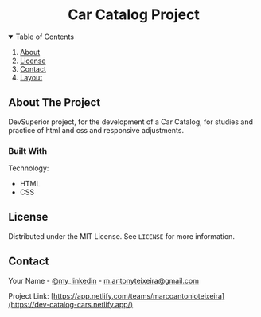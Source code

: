 

<p align="center">
 
  <h1 align="center">Car Catalog Project</h3>
 

<!-- TABLE OF CONTENTS -->
<details open="open">
  <summary>Table of Contents</summary>
  <ol>
    <li>
      <a href="#about-the-project">About</a>
    </li>
    <li><a href="#license">License</a></li>
    <li><a href="#contact">Contact</a></li>
    <li><a href="#Layout">Layout</a></li>
   
  </ol>
</details>

<!-- ABOUT THE PROJECT -->
## About The Project

DevSuperior project, for the development of a Car Catalog, for studies and practice of html and css and responsive adjustments.

### Built With

Technology:

* HTML
* CSS



<!-- LICENSE -->
## License

Distributed under the MIT License. See `LICENSE` for more information.



<!-- CONTACT -->
## Contact

Your Name - [@my_linkedin](https://www.linkedin.com/in/marco-antonio-teixeira-5890084a/) - m.antonyteixeira@gmail.com

Project Link: [https://app.netlify.com/teams/marcoantonioteixeira](https://dev-catalog-cars.netlify.app/)
